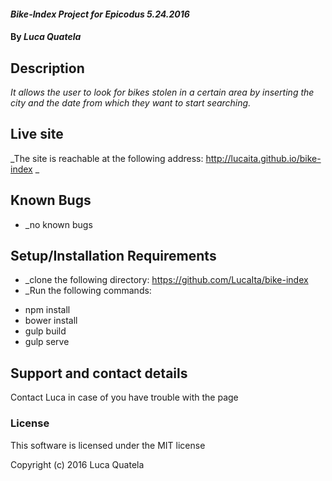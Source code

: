 #### _Bike-Index Project for Epicodus 5.24.2016_

#### By _**Luca Quatela**_

## Description

_It allows the user to look for bikes stolen in a certain area by inserting the city and the date from which they want to start searching._

## Live site
_The site is reachable at the following address: http://lucaita.github.io/bike-index _

## Known Bugs
* _no known bugs

## Setup/Installation Requirements

* _clone the following directory: https://github.com/LucaIta/bike-index
* _Run the following commands:
- npm install
- bower install
- gulp build
- gulp serve

## Support and contact details

Contact Luca in case of you have trouble with the page

### License

This software is licensed under the MIT license

Copyright (c) 2016 Luca Quatela
